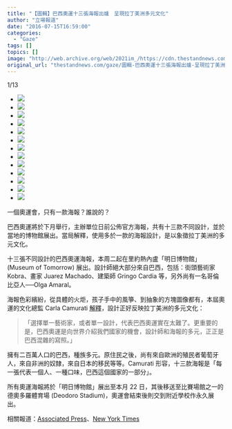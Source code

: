 ```yaml
---
title: "【圖輯】巴西奧運十三張海報出爐　呈現拉丁美洲多元文化"
author: "立場報道"
date: "2016-07-15T16:59:00"
categories:
  - "Gaze"
tags: []
topics: []
image: "http://web.archive.org/web/2021im_/https://cdn.thestandnews.com/media/photos/gallery/95/cache/13615270_1202504846451059_8419824563387766003_n_zXztP_300x200cropcenter.jpg"
original_url: "thestandnews.com/gaze/圖輯-巴西奧運十三張海報出爐-呈現拉丁美洲多元文化"
---
```

[](#)[](#)

[](#)1/13[](#)

*   ![](http://web.archive.org/web/2021im_/https://cdn.thestandnews.com/media/photos/gallery/95/cache/13615270_1202504846451059_8419824563387766003_n_zXztP_300x200cropcenter.jpg)
*   ![](http://web.archive.org/web/2021im_/https://cdn.thestandnews.com/media/photos/gallery/95/cache/13615042_1202504693117741_2169969021810881681_n_lsdUE_300x200cropcenter.jpg)
*   ![](http://web.archive.org/web/2021im_/https://cdn.thestandnews.com/media/photos/gallery/95/cache/13612318_1202504776451066_4071086367494539163_n_R4URQ_300x200cropcenter.jpg)
*   ![](http://web.archive.org/web/2021im_/https://cdn.thestandnews.com/media/photos/gallery/95/cache/13654303_1202504956451048_8192379382319968062_n_EGO3e_300x200cropcenter.jpg)
*   ![](http://web.archive.org/web/2021im_/https://cdn.thestandnews.com/media/photos/gallery/95/cache/13606466_1202504696451074_2787531359261515908_n_UqqUE_300x200cropcenter.jpg)
*   ![](http://web.archive.org/web/2021im_/https://cdn.thestandnews.com/media/photos/gallery/95/cache/13680974_1202504756451068_6221105266283719149_n_Zt95d_300x200cropcenter.jpg)
*   ![](http://web.archive.org/web/2021im_/https://cdn.thestandnews.com/media/photos/gallery/95/cache/13680878_1202504736451070_26701978653484989_n_Ubd6p_300x200cropcenter.jpg)
*   ![](http://web.archive.org/web/2021im_/https://cdn.thestandnews.com/media/photos/gallery/95/cache/13645157_1202504699784407_4207077986276198313_n_pEDkW_300x200cropcenter.jpg)
*   ![](http://web.archive.org/web/2021im_/https://cdn.thestandnews.com/media/photos/gallery/95/cache/13606442_1202504879784389_5818542081484483954_n_6kscD_300x200cropcenter.jpg)
*   ![](http://web.archive.org/web/2021im_/https://cdn.thestandnews.com/media/photos/gallery/95/cache/13669779_1202504873117723_5406050909856486859_n_v46JV_300x200cropcenter.jpg)
*   ![](http://web.archive.org/web/2021im_/https://cdn.thestandnews.com/media/photos/gallery/95/cache/13606877_1202504886451055_6546838829110477381_n_zDG81_300x200cropcenter.jpg)
*   ![](http://web.archive.org/web/2021im_/https://cdn.thestandnews.com/media/photos/gallery/95/cache/13626414_1202504899784387_4745205770255638491_n_jFBDi_300x200cropcenter.jpg)
*   ![](http://web.archive.org/web/2021im_/https://cdn.thestandnews.com/media/photos/gallery/95/cache/13645145_1202504923117718_2437598191796857645_n_c5EGz_300x200cropcenter.jpg)

一個奧運會，只有一款海報？誰說的？

巴西奧運將於下月舉行，主辦單位日前公佈官方海報，共有十三款不同設計，並於當地的博物館展出。當局解釋，使用多於一款的海報設計，是以象徵拉丁美洲的多元文化。

十三張不同設計的巴西奧運海報，本周二起在里約熱內盧「明日博物館」 (Museum of Tomorrow) 展出。設計師絕大部分來自巴西，包括：街頭藝術家 Kobra、畫家 Juarez Machado、建築師 Gringo Cardia 等，另外尚有一名哥倫比亞人──Olga Amaral。

海報色彩繽紛，從具體的火炬，孩子手中的風箏、到抽象的方塊圖像都有，本屆奧運的文化總監 Carla Camurati [解釋](http://web.archive.org/web/20210628100358/https://www.rio2016.com/en/news/rio-2016-unveils-official-posters-olympic-games)，設計正好反映拉丁美洲的多元文化：

> 「選擇單一藝術家，或者單一設計，代表巴西奧運實在太難了。更重要的是，巴西奧運是向世界介紹我們國家的機會，設計師和海報的多元，正正是巴西混雜的寫照。」

擁有二百萬人口的巴西，種族多元。原住民之後，尚有來自歐洲的殖民者葡萄牙人，來自非洲的奴隸，來自日本的移民等等。Camurati 形容，十三款海報是「每一張代表一個人、一種口味，巴西這個國家的一部分」。

所有奧運海報將於「明日博物館」展出至本月 22 日，其後移送至比賽場館之一的德奧多羅體育場 (Deodoro Stadium)，奧運會結束後則交到附近學校作永久展出。

相關報道：[Associated Press](http://web.archive.org/web/20210628100358/http://bigstory.ap.org/article/40366c6002f44db6a043bd3c90958c15/most-olympics-use-one-poster-rio-goes-collection-13)、[New York Times](http://web.archive.org/web/20210628100358/http://www.nytimes.com/aponline/2016/07/12/sports/olympics/ap-oly-rio-posters.html)